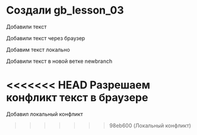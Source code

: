# Создали gb_lesson_03

Добавили текст

Добавили текст через браузер

Добавим текст локально

Добавили текст в новой ветке newbranch

<<<<<<< HEAD
Разрешаем конфликт текст в браузере
=======
Добавил локальный конфликт
>>>>>>> 98eb600 (Локальный конфликт)
